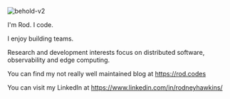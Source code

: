![behold-v2](https://user-images.githubusercontent.com/1850318/135518241-9875e089-51da-457d-97b3-f5df87505548.gif)

I'm Rod. I code.

I enjoy building teams.

Research and development interests focus on distributed software, observability and edge computing.

You can find my not really well maintained blog at https://rod.codes

You can visit my LinkedIn at https://www.linkedin.com/in/rodneyhawkins/
